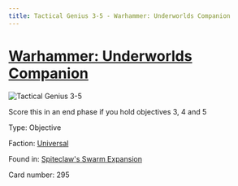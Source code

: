 ```yaml
---
title: Tactical Genius 3-5 - Warhammer: Underworlds Companion
---
```


# [Warhammer: Underworlds Companion](https://guidokessels.github.io/wh-underworlds)

  

![Tactical Genius 3-5](https://warhammerunderworlds.com/wp-content/uploads/sites/6/2018/02/295_ENG.png)

Score this in an end phase if you hold objectives 3, 4 and 5

Type: Objective

Faction: [Universal](https://guidokessels.github.io/wh-underworlds/factions/universal)

Found in: [Spiteclaw's Swarm Expansion](https://guidokessels.github.io/wh-underworlds/locations/spiteclaws-swarm-expansion)

Card number: 295

